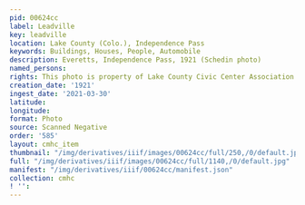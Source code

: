 ```yaml
---
pid: 00624cc
label: Leadville
key: leadville
location: Lake County (Colo.), Independence Pass
keywords: Buildings, Houses, People, Automobile
description: Everetts, Independence Pass, 1921 (Schedin photo)
named_persons: 
rights: This photo is property of Lake County Civic Center Association.
creation_date: '1921'
ingest_date: '2021-03-30'
latitude: 
longitude: 
format: Photo
source: Scanned Negative
order: '585'
layout: cmhc_item
thumbnail: "/img/derivatives/iiif/images/00624cc/full/250,/0/default.jpg"
full: "/img/derivatives/iiif/images/00624cc/full/1140,/0/default.jpg"
manifest: "/img/derivatives/iiif/00624cc/manifest.json"
collection: cmhc
! '': 
---
```

